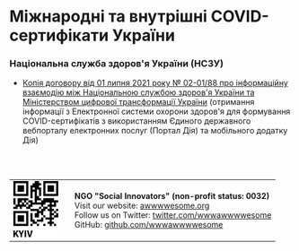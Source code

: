 <h1>Міжнародні та внутрішні COVID-сертифікати України</h1>

<h3>Національна служба здоров'я України (НСЗУ)</h3>

- [Копія договору від 01 липня 2021 року № 02-01/88 про інформаційну взаємодію між Національною службою здоров'я України та Міністерством цифрової трансформації України](78a9b420-1802-4c5a-8a6c-fd5da99d13fd.pdf) (отримання інформації з Електронної системи охорони здоров'я для формування COVID-сертифікатів з використанням Єдиного державного вебпорталу електронних послуг (Портал Дія) та мобільного додатку Дія)

<br>
<br>

<table>
   <tbody>
      <tr>
         <td width="95">
          <img src="../../assets/logo.png" alt="NGO Social Innovators">
         </td>
         <td>
          <b>NGO "Social Innovators" (non-profit status: 0032)</b> <br>
          Visit our website: <a href="https://www.awwwwesome.org">awwwwesome.org</a> <br>
          Follow us on Twitter: <a href="https://twitter.com/wwwawwwwesome">twitter.com/wwwawwwwesome</a> <br>
          GitHub: <a href="https://github.com/wwwawwwwesome">github.com/wwwawwwwesome</a>
         </td>
      </tr>
   </tbody>
</table>

